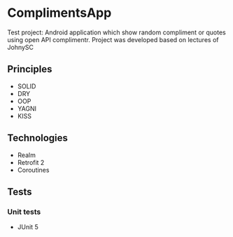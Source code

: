 # ComplimentsApp
Test project: Android application which show random compliment or quotes using open API complimentr.
Project was developed based on lectures of JohnySC

## Principles

- SOLID
- DRY
- OOP
- YAGNI
- KISS

## Technologies

- Realm
- Retrofit 2
- Coroutines

## Tests

### Unit tests
- JUnit 5
